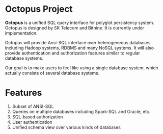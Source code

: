 **Octopus Project**
===================

**Octopus** is a unified SQL query interface for polyglot persistency system. Octopus is designed by SK Telecom and Bitnine.
It is currently under implementation.

Octopus will provide Ansi-SQL interface over heterogeneous databases including Hadoop systems, RDBMS and many NoSQL systems.
It will also provide authentication and authorization features similar to regular database systems.

Our goal is to make users to feel like using a single database system, which actually consists of several database systems.

**Features**
============

1. Subset of ANSI-SQL
2. Queries on multiple databases including Spark-SQL and Oracle, etc.
3. SQL-based authorization
4. User authentication
5. Unified schema view over various kinds of databases
